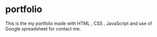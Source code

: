 # portfolio
This is the my portfolio made with HTML , CSS , JavaScript and use of Google spreadsheet for contact me.
